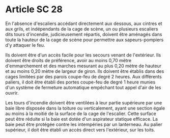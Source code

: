 # Article SC 28

En l'absence d'escaliers accédant directement aux dessous, aux cintres et aux grils, et indépendants de la cage de scène, un ou plusieurs escaliers dits tours d'incendie, judicieusement répartis, doivent être aménagés dans toute la hauteur de la cage de scène pour permettre aux sapeurs-pompiers d'y attaquer le feu.

Ils doivent être d'un accès facile pour les secours venant de l'extérieur. Ils doivent être droits de préférence, avoir au moins 0,70 mètre d'emmarchement et des marches mesurant au plus 0,20 mètre de hauteur et au moins 0,20 mètre de largeur de giron. Ils doivent être établis dans des cages limitées par des parois coupe-feu de degré 2 heures. Aux différents paliers, il doit être établi des portes coupe-feu de degré 1 heure munies d'un système de fermeture automatique empêchant tout appel d'air de les ouvrir.

Les tours d'incendie doivent être ventilées à leur partie supérieure par une baie libre disposée dans la toiture ou verticalement, ayant une section égale au moins à la moitié de la surface de la cage de l'escalier. Cette surface peut être réduite si la baie est dotée d'un aspirateur statique efficace. La baie peut être protégée contre les intempéries par un lanterneau. Au palier supérieur, il doit être établi un accès direct vers l'extérieur, sur les toits.
